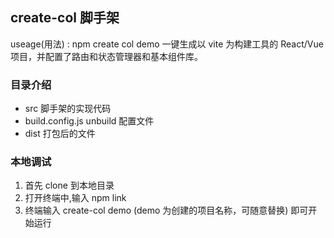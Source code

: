 ## create-col 脚手架

useage(用法) : npm create col demo
一键生成以 vite 为构建工具的 React/Vue 项目，并配置了路由和状态管理器和基本组件库。

### 目录介绍

-   src
    脚手架的实现代码
-   build.config.js
    unbuild 配置文件
-   dist
    打包后的文件

### 本地调试

1. 首先 clone 到本地目录
2. 打开终端中,输入 npm link
3. 终端输入 create-col demo (demo 为创建的项目名称，可随意替换) 即可开始运行

